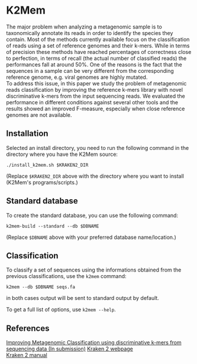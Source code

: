 K2Mem
=====

The major problem when analyzing a metagenomic sample is to taxonomically annotate its reads in order to identify the species they contain.
Most of the methods currently available focus on the classification of reads using a set of reference genomes and their k-mers. While in terms of precision these methods have reached percentages of correctness close to perfection, in terms of recall (the actual number of classified reads) the performances fall at around 50%. 
One of the reasons is the fact that the sequences in a sample can be very different from the corresponding reference genome, e.g. viral genomes are highly mutated.  
To address this issue, in this paper we study the problem of metagenomic reads classification by improving the reference k-mers library with novel discriminative k-mers from the input sequencing reads. We evaluated the performance in different conditions against several other tools and the results showed an improved F-measure, especially when close reference genomes are not available. 

Installation
------------
Selected an install directory, you need to run the following command in the directory where you have the K2Mem source:

    ./install_k2mem.sh $KRAKEN2_DIR

(Replace `$KRAKEN2_DIR` above with the directory where you want to install (K2Mem's programs/scripts.)

Standard database
-----------------
To create the standard database, you can use the following command:

    k2mem-build --standard --db $DBNAME

(Replace `$DBNAME` above with your preferred database name/location.)

Classification
--------------
To classify a set of sequences using the informations obtained from the previous classifications, use the `k2mem` command:

    k2mem --db $DBNAME seqs.fa

in both cases output will be sent to standard output by default.

To get a full list of options, use  `k2mem --help`.

References
----------
[Improving Metagenomic Classification using discriminative k-mers from sequencing data (In submission)]()
[Kraken 2 webpage](https://ccb.jhu.edu/software/kraken2/)  
[Kraken 2 manual](https://ccb.jhu.edu/software/kraken2/index.shtml?t=manual)